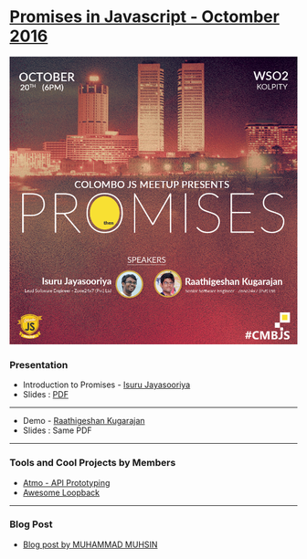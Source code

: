[Promises in Javascript - Octomber 2016](http://bit.ly/promisesJS)
==================

![Promises in Javascript](https://raw.githubusercontent.com/CMBJS/Meetups/master/September%20-%202016/Promises.png)

### Presentation ###


* Introduction to Promises - [Isuru Jayasooriya](https://twitter.com/razmik89)
* Slides : [PDF](https://github.com/CMBJS/Meetups/raw/master/September%20-%202016/javascript_promises.pdf)

----
* Demo - [Raathigeshan Kugarajan](https://github.com/Raathigesh)
* Slides : Same PDF

----

### Tools and Cool Projects by Members ###

* [Atmo - API Prototyping](https://github.com/Raathigesh/Atmo)
* [Awesome Loopback](https://github.com/pasindud/awesome-loopback)

----

### Blog Post ###

* [Blog post by MUHAMMAD MUHSIN](http://mtwoblog.com/2016/11/01/javascript-promises-meetup-example)